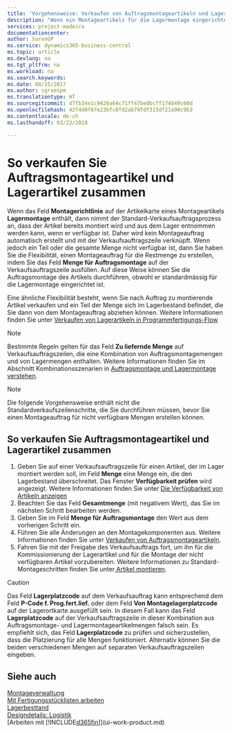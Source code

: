```yaml
---
title: 'Vorgehensweise: Verkaufen von Auftragsmontageartikeln und Lagerartikeln zusammen | Microsoft Docs'
description: "Wenn ein Montageartikels für die Lagermontage eingerichtet ist, dann nimmt der Standard-Verkaufsauftragsprozess an, dass der Artikel bereits montiert wird und aus dem Lager entnommen werden kann, wenn er verfügbar ist. Wenn jedoch ein Teil oder die gesamte Menge nicht verfügbar ist, dann Sie haben Sie die Flexibilität, einen Montageauftrag für die Restmenge dynamisch zu erstellen."
services: project-madeira
documentationcenter: 
author: SorenGP
ms.service: dynamics365-business-central
ms.topic: article
ms.devlang: na
ms.tgt_pltfrm: na
ms.workload: na
ms.search.keywords: 
ms.date: 08/15/2017
ms.author: sgroespe
ms.translationtype: HT
ms.sourcegitcommit: d7fb34e1c9428a64c71ff47be8bcff174649c00d
ms.openlocfilehash: 42f4d0f07e23bfc8fd2ab79fdf315df21a90c9b3
ms.contentlocale: de-ch
ms.lasthandoff: 03/22/2018

---
```

# <a name="sell-assemble-to-order-items-and-inventory-items-together"></a>So verkaufen Sie Auftragsmontageartikel und Lagerartikel zusammen
Wenn das Feld **Montagerichtlinie** auf der Artikelkarte eines Montageartikels **Lagermontage** enthält, dann nimmt der Standard-Verkaufsauftragsprozess an, dass der Artikel bereits montiert wird und aus dem Lager entnommen werden kann, wenn er verfügbar ist. Daher wird kein Montageauftrag automatisch erstellt und mit der Verkaufsauftragszeile verknüpft. Wenn jedoch ein Teil oder die gesamte Menge nicht verfügbar ist, dann Sie haben Sie die Flexibilität, einen Montageauftrag für die Restmenge zu erstellen, indem Sie das Feld **Menge für Auftragsmontage** auf der Verkaufsauftragszeile ausfüllen. Auf diese Weise können Sie die Auftragsmontage des Artikels durchführen, obwohl er standardmässig für die Lagermontage eingerichtet ist.  

Eine ähnliche Flexibilität besteht, wenn Sie nach Auftrag zu montierende Artikel verkaufen und ein Teil der Menge sich im Lagerbestand befindet, die Sie dann von dem Montageauftrag abziehen können. Weitere Informationen finden Sie unter [Verkaufen von Lagerartikeln in Programmfertigungs-Flow](assembly-how-to-sell-inventory-items-in-assemble-to-order-flows.md)  

> [!NOTE]  
>  Bestimmte Regeln gelten für das Feld **Zu liefernde Menge** auf Verkaufsauftragszeilen, die eine Kombination von Auftragsmontagemengen und von Lagermengen enthalten. Weitere Informationen finden Sie im Abschnitt Kombinationsszenarien in [Auftragsmontage und Lagermontage verstehen](assembly-assemble-to-order-or-assemble-to-stock.md).  

> [!NOTE]  
>  Die folgende Vorgehensweise enthält nicht die Standardverkaufszeilenschritte, die Sie durchführen müssen, bevor Sie einen Montageauftrag für nicht verfügbare Mengen erstellen können.

## <a name="to-sell-assemble-to-order-items-and-inventory-items-together"></a>So verkaufen Sie Auftragsmontageartikel und Lagerartikel zusammen  
1.  Geben Sie auf einer Verkaufsauftragszeile für einen Artikel, der im Lager montiert werden soll, im Feld **Menge** eine Menge ein, die den Lagerbestand überschreitet. Das Fenster **Verfügbarkeit prüfen** wird angezeigt. Weitere Informationen finden Sie unter [Die Verfügbarkeit von Artikeln anzeigen](inventory-how-availability-overview.md)
2.  Beachten Sie das Feld **Gesamtmenge** (mit negativem Wert), das Sie im nächsten Schritt bearbeiten werden.  
3.  Geben Sie im Feld **Menge für Auftragsmontage** den Wert aus dem vorherigen Schritt ein.  
4.  Führen Sie alle Änderungen an den Montagekomponenten aus. Weitere Informationen finden Sie unter [Verkaufen von Auftragsmontageartikeln](assembly-how-to-sell-items-assembled-to-order.md).  
5.  Fahren Sie mit der Freigabe des Verkaufsauftrags fort, um ihn für die Kommissionierung der Lagerartikel und für die Montage der nicht verfügbaren Artikel vorzubereiten. Weitere Informationen zu Standard-Montageschritten finden Sie unter[ Artikel montieren](assembly-how-to-assemble-items.md).  

> [!CAUTION]  
>  Das Feld **Lagerplatzcode** auf dem Verkaufsauftrag kann entsprechend dem Feld **P-Code f. Prog.fert.lief.** oder dem Feld **Von Montagelagerplatzcode** auf der Lagerortkarte ausgefüllt sein. In diesem Fall kann das Feld **Lagerplatzcode** auf der Verkaufsauftragszeile in dieser Kombination aus Auftragsmontage- und Lagermontageartikelmengen falsch sein. Es empfiehlt sich, das Feld **Lagerplatzcode** zu prüfen und sicherzustellen, dass die Platzierung für alle Mengen funktioniert. Alternativ können Sie die beiden verschiedenen Mengen auf separaten Verkaufsauftragszeilen eingeben.  

## <a name="see-also"></a>Siehe auch  
[Montageverwaltung](assembly-assemble-items.md)  
[Mit Fertigungsstücklisten arbeiten](inventory-how-work-BOMs.md)  
[Lagerbesttand](inventory-manage-inventory.md)  
[Designdetails: Logistik](design-details-warehouse-management.md)  
[Arbeiten mit [!INCLUDE[d365fin](includes/d365fin_md.md)]](ui-work-product.md)

